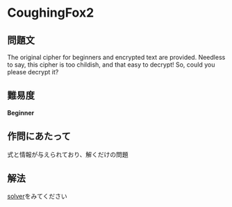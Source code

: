 # CoughingFox2
## 問題文
The original cipher for beginners and encrypted text are provided.
Needless to say, this cipher is too childish, and that easy to decrypt!
So, could you please decrypt it?

## 難易度
**Beginner**

## 作問にあたって
式と情報が与えられており、解くだけの問題

## 解法
[solver](solver/solve.py)をみてください
